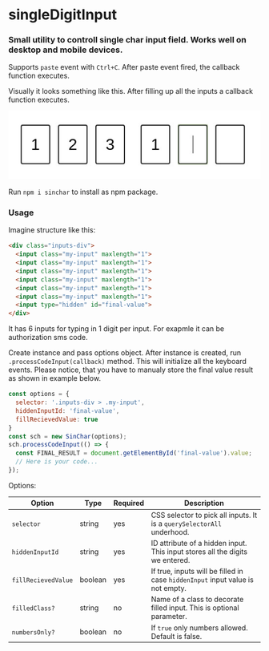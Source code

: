 # singleDigitInput
### Small utility to controll single char input field. Works well on desktop and mobile devices.
Supports ```paste``` event with ```Ctrl+C```. After paste event fired, the callback function executes.

Visually it looks something like this. After filling up all the inputs a callback function executes.

![example](./ghp.jpeg)

Run ```npm i sinchar``` to install as npm package.

### Usage
Imagine structure like this:
```html
<div class="inputs-div">
  <input class="my-input" maxlength="1">
  <input class="my-input" maxlength="1">
  <input class="my-input" maxlength="1">
  <input class="my-input" maxlength="1">
  <input class="my-input" maxlength="1">
  <input class="my-input" maxlength="1">
  <input type="hidden" id="final-value">
</div>
```

It has 6 inputs for typing in 1 digit per input. For exapmle it can be authorization sms code.

Create instance and pass options object.
After instance is created, run ```.processCodeInput(callback)``` method. This will initialize all the keyboard events.
Please notice, that you have to manualy store the final value result as shown in example below.
```javascript
const options = {
  selector: '.inputs-div > .my-input',
  hiddenInputId: 'final-value',
  fillRecievedValue: true
}
const sch = new SinChar(options);
sch.processCodeInput(() => {
  const FINAL_RESULT = document.getElementById('final-value').value;
  // Here is your code...
});
```

Options:

Option | Type | Required | Description
-------|------|----------|------------
```selector``` | string | yes | CSS selector to pick all inputs. It is a ```querySelectorAll``` underhood.
```hiddenInputId``` | string | yes | ID attribute of a hidden input. This input stores all the digits we entered.
```fillRecievedValue``` | boolean | yes | If true, inputs will be filled in case ```hiddenInput``` input value is not empty.
```filledClass?``` | string | no | Name of a class to decorate filled input. This is optional parameter.
```numbersOnly?``` | boolean | no | If ```true``` only numbers allowed. Default is false.